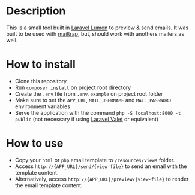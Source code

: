 # Description

This is a small tool built in [Laravel Lumen](https://lumen.laravel.com/docs) to preview & send emails. It was built to be used with [mailtrap](https://mailtrap.io), but, should work with anothers mailers as well.


# How to install

* Clone this repository
* Run `composer install` on project root directory
* Create the `.env` file from `.env.example` on project root folder
* Make sure to set the `APP_URL`, `MAIL_USERNAME` and `MAIL_PASSWORD` environment variables
* Serve the application with the command `php -S localhost:8000 -t public` (not necessary if using [Laravel Valet](https://laravel.com/docs/7.x/valet) or equivalent)


# How to use

* Copy your `html` or `php` email template to `/resources/views` folder.
* Access `http://{APP_URL}/send/{view-file}` to send an email with the template content.
* Alternatively, access `http://{APP_URL}/preview/{view-file}` to render the email template content.
